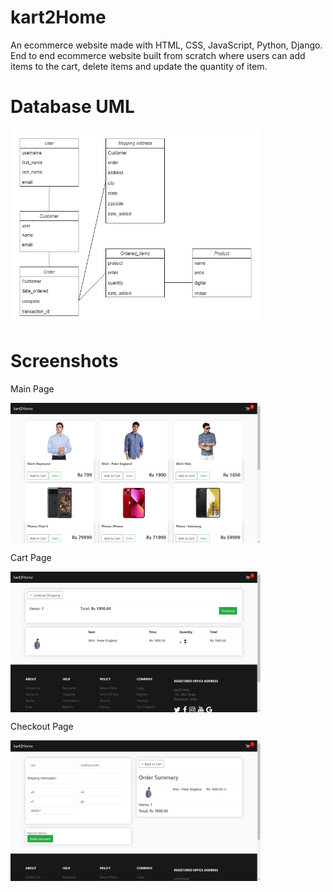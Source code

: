 # kart2Home
 An ecommerce website made with HTML, CSS, JavaScript, Python, Django. End to end ecommerce website built from scratch where users can add items to the cart, delete items and update the quantity of item.
 
# Database UML
<p><a href="https://kart2home.herokuapp.com" target="_blank"><img align="center" alt="kart2Home" title="kart2Home" width="400px"src="database.png" /></a></p>

# Screenshots
Main Page
<p><a href="https://kart2home.herokuapp.com" target="_blank"><img align="center" alt="kart2Home" title="kart2Home" width="400px"src="1.png" /></a></p>
Cart Page
<p><a href="https://kart2home.herokuapp.com" target="_blank"><img align="center" alt="kart2Home" title="kart2Home" width="400px"src="2.png" /></a></p>
Checkout Page
<p><a href="https://kart2home.herokuapp.com" target="_blank"><img align="center" alt="kart2Home" title="kart2Home" width="400px"src="3.png" /></a></p>
